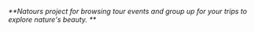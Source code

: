 _**Natours project for browsing tour events and group up for your trips to explore nature's beauty.
**_

